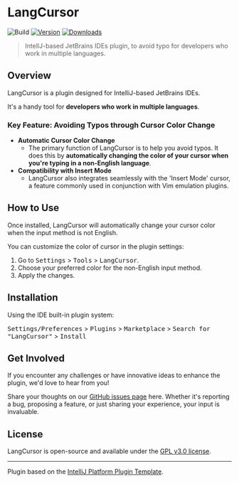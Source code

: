 # LangCursor

![Build](https://github.com/lauvsong/LangCursor/workflows/Build/badge.svg)
[![Version](https://img.shields.io/jetbrains/plugin/v/PLUGIN_ID.svg)](https://plugins.jetbrains.com/plugin/PLUGIN_ID)
[![Downloads](https://img.shields.io/jetbrains/plugin/d/PLUGIN_ID.svg)](https://plugins.jetbrains.com/plugin/PLUGIN_ID)

> IntellJ-based JetBrains IDEs plugin, to avoid typo for developers who work in multiple languages.

## Overview

<!-- Plugin description -->
LangCursor is a plugin designed for IntelliJ-based JetBrains IDEs.

It's a handy tool for **developers who work in multiple languages**.

### Key Feature: Avoiding Typos through Cursor Color Change
- **Automatic Cursor Color Change**
  - The primary function of LangCursor is to help you avoid typos. It does this by **automatically changing the color of your cursor when you're typing in a non-English language**.
- **Compatibility with Insert Mode**
  - LangCursor also integrates seamlessly with the 'Insert Mode' cursor, a feature commonly used in conjunction with Vim emulation plugins.<!-- Plugin description end -->

## How to Use
Once installed, LangCursor will automatically change your cursor color when the input method is not English.

You can customize the color of cursor in the plugin settings:

1. Go to <kbd>Settings</kbd> > <kbd>Tools</kbd> > <kbd>LangCursor</kbd>.
2. Choose your preferred color for the non-English input method.
3. Apply the changes.

## Installation

Using the IDE built-in plugin system:
  
  <kbd>Settings/Preferences</kbd> > <kbd>Plugins</kbd> > <kbd>Marketplace</kbd> > <kbd>Search for "LangCursor"</kbd> >
  <kbd>Install</kbd>

## Get Involved
If you encounter any challenges or have innovative ideas to enhance the plugin, we'd love to hear from you!

Share your thoughts on our [GitHub issues page][issuePage] here. Whether it's reporting a bug, proposing a feature, or just sharing your experience, your input is invaluable.



## License
LangCursor is open-source and available under the [GPL v3.0 license][license].


---
Plugin based on the [IntelliJ Platform Plugin Template][template].

[license]: https://github.com/lauvsong/LangCursor/blob/main/LICENSE
[issuePage]: https://github.com/lauvsong/LangCursor/issues/new
[template]: https://github.com/JetBrains/intellij-platform-plugin-template
[docs:plugin-description]: https://plugins.jetbrains.com/docs/intellij/plugin-user-experience.html#plugin-description-and-presentation
